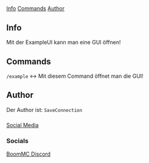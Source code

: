 ##

[Info](#-info)
[Commands](#-commands)
[Author](#-author)

## Info
Mit der ExampleUI kann man eine GUI öffnen!

## Commands
``/example`` <-> Mit diesem Command öffnet man die GUI!

## Author
Der Author ist: ``SaveConnection``

###
[Social Media](#-socials)

### Socials

[BoomMC Discord](https://discord.gg/jkXANSq "BoomMC - Discord")
